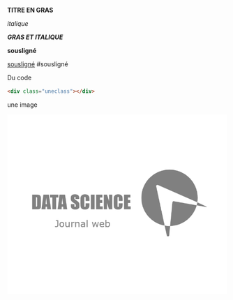 **TITRE EN GRAS**

*italique*

***GRAS ET ITALIQUE***

__sousligné__

<u>sousligné</u>
#sousligné

Du code

```html
<div class="uneclass"></div>

```
une image

![logo](logo.png)




